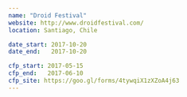 ```yaml
---
name: "Droid Festival"
website: http://www.droidfestival.com/
location: Santiago, Chile

date_start: 2017-10-20
date_end:   2017-10-20

cfp_start: 2017-05-15  
cfp_end:   2017-06-10
cfp_site: https://goo.gl/forms/4tywqiX1zXZoA4j63
---
```

